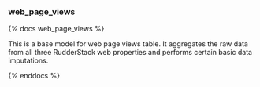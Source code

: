 ### web_page_views

{% docs web_page_views %}

This is a base model for web page views table. It aggregates the raw data from all three RudderStack web properties and performs certain basic data imputations.

{% enddocs %}
